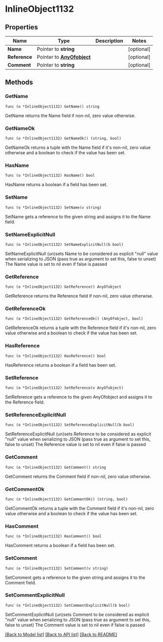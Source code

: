 # InlineObject1132

## Properties

Name | Type | Description | Notes
------------ | ------------- | ------------- | -------------
**Name** | Pointer to **string** |  | [optional] 
**Reference** | Pointer to [**AnyOfobject**](anyOf&lt;object&gt;.md) |  | [optional] 
**Comment** | Pointer to **string** |  | [optional] 

## Methods

### GetName

`func (o *InlineObject1132) GetName() string`

GetName returns the Name field if non-nil, zero value otherwise.

### GetNameOk

`func (o *InlineObject1132) GetNameOk() (string, bool)`

GetNameOk returns a tuple with the Name field if it's non-nil, zero value otherwise
and a boolean to check if the value has been set.

### HasName

`func (o *InlineObject1132) HasName() bool`

HasName returns a boolean if a field has been set.

### SetName

`func (o *InlineObject1132) SetName(v string)`

SetName gets a reference to the given string and assigns it to the Name field.

### SetNameExplicitNull

`func (o *InlineObject1132) SetNameExplicitNull(b bool)`

SetNameExplicitNull (un)sets Name to be considered as explicit "null" value
when serializing to JSON (pass true as argument to set this, false to unset)
The Name value is set to nil even if false is passed
### GetReference

`func (o *InlineObject1132) GetReference() AnyOfobject`

GetReference returns the Reference field if non-nil, zero value otherwise.

### GetReferenceOk

`func (o *InlineObject1132) GetReferenceOk() (AnyOfobject, bool)`

GetReferenceOk returns a tuple with the Reference field if it's non-nil, zero value otherwise
and a boolean to check if the value has been set.

### HasReference

`func (o *InlineObject1132) HasReference() bool`

HasReference returns a boolean if a field has been set.

### SetReference

`func (o *InlineObject1132) SetReference(v AnyOfobject)`

SetReference gets a reference to the given AnyOfobject and assigns it to the Reference field.

### SetReferenceExplicitNull

`func (o *InlineObject1132) SetReferenceExplicitNull(b bool)`

SetReferenceExplicitNull (un)sets Reference to be considered as explicit "null" value
when serializing to JSON (pass true as argument to set this, false to unset)
The Reference value is set to nil even if false is passed
### GetComment

`func (o *InlineObject1132) GetComment() string`

GetComment returns the Comment field if non-nil, zero value otherwise.

### GetCommentOk

`func (o *InlineObject1132) GetCommentOk() (string, bool)`

GetCommentOk returns a tuple with the Comment field if it's non-nil, zero value otherwise
and a boolean to check if the value has been set.

### HasComment

`func (o *InlineObject1132) HasComment() bool`

HasComment returns a boolean if a field has been set.

### SetComment

`func (o *InlineObject1132) SetComment(v string)`

SetComment gets a reference to the given string and assigns it to the Comment field.

### SetCommentExplicitNull

`func (o *InlineObject1132) SetCommentExplicitNull(b bool)`

SetCommentExplicitNull (un)sets Comment to be considered as explicit "null" value
when serializing to JSON (pass true as argument to set this, false to unset)
The Comment value is set to nil even if false is passed

[[Back to Model list]](../README.md#documentation-for-models) [[Back to API list]](../README.md#documentation-for-api-endpoints) [[Back to README]](../README.md)


